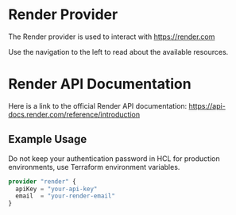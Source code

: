 # Render Provider

The Render provider is used to interact with https://render.com

Use the navigation to the left to read about the available resources.

# Render API Documentation

Here is a link to the official Render API documentation: https://api-docs.render.com/reference/introduction

## Example Usage

Do not keep your authentication password in HCL for production environments, use Terraform environment variables.

```terraform
provider "render" {
  apiKey = "your-api-key"
  email  = "your-render-email"
}
```